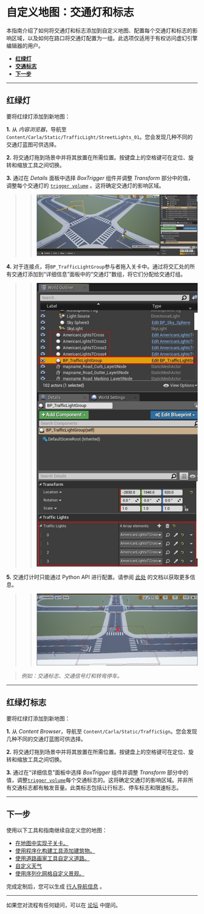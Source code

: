 # 自定义地图：交通灯和标志

本指南介绍了如何将交通灯和标志添加到自定义地图、配置每个交通灯和标志的影响区域，以及如何在路口将交通灯配置为一组。此选项仅适用于有权访问虚幻引擎编辑器的用户。

- [__红绿灯__](#traffic-lights)
- [__交通标志__](#traffic-signs)
- [__下一步__](#next-steps)

---

## 红绿灯

要将红绿灯添加到新地图：

__1.__ 从 _内容浏览器_，导航至 `Content/Carla/Static/TrafficLight/StreetLights_01`。您会发现几种不同的交通灯蓝图可供选择。

__2.__ 将交通灯拖到场景中并将其放置在所需位置。按键盘上的空格键可在定位、旋转和缩放工具之间切换。

__3.__ 通过在 _Details_ 面板中选择 _BoxTrigger_ 组件并调整 _Transform_ 部分中的值，调整每个交通灯的 [`trigger volume`][triggerlink] 。这将确定交通灯的影响区域。 

>>![ue_trafficlight](./img/ue_trafficlight.jpg)

__4.__ 对于连接点，将`BP_TrafficLightGroup`参与者拖入关卡中。通过将交汇处的所有交通灯添加到“详细信息”面板中的“交通灯”数组，将它们分配给交通灯组。

>>![ue_tl_group](./img/ue_tl_group.jpg)

__5.__ 交通灯计时只能通过 Python API 进行配置。请参阅 [此处](core_actors.md#traffic-signs-and-traffic-lights) 的文档以获取更多信息。 

>>![ue_tlsigns_example](./img/ue_tlsigns_example.jpg)

> _例如：交通标志、交通信号灯和转弯停车。_

[triggerlink]: python_api.md#carla.TrafficSign.trigger_volume

---

## 红绿灯标志

要将红绿灯添加到新地图：

__1.__ 从 _Content Browser_，导航至 `Content/Carla/Static/TrafficSign`。您会发现几种不同的交通灯蓝图可供选择。

__2.__ 将交通灯拖到场景中并将其放置在所需位置。按键盘上的空格键可在定位、旋转和缩放工具之间切换。

__3.__ 通过在“详细信息”面板中选择 _BoxTrigger_ 组件并调整 _Transform_ 部分中的值，调整[`trigger volume`][triggerlink]每个交通标志的。这将确定交通灯的影响区域。并非所有交通标志都有触发音量。此类标志包括让行标志、停车标志和限速标志。 

---

## 下一步

使用以下工具和指南继续自定义您的地图：

- [在地图中实现子关卡。](tuto_M_custom_layers.md)
- [使用程序化构建工具添加建筑物。](tuto_M_custom_buildings.md)
- [使用道路画家工具自定义道路。](tuto_M_custom_road_painter.md)
- [自定义天气](tuto_M_custom_weather_landscape.md#weather-customization)
- [使用序列化网格自定义景观。](tuto_M_custom_weather_landscape.md#add-serial-meshes)

完成定制后，您可以生成 [行人导航信息](tuto_M_generate_pedestrian_navigation.md) 。

---

如果您对流程有任何疑问，可以在 [论坛](https://github.com/carla-simulator/carla/discussions) 中提问。
